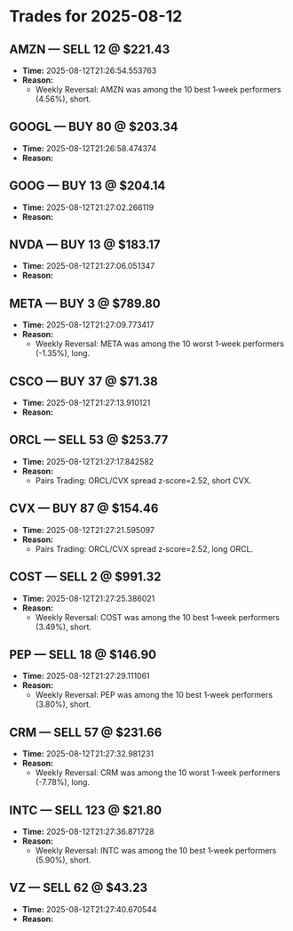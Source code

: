 # Trades for 2025-08-12

## AMZN — SELL 12 @ $221.43
- **Time:** 2025-08-12T21:26:54.553763
- **Reason:**
  - Weekly Reversal: AMZN was among the 10 best 1‑week performers (4.56%), short.

## GOOGL — BUY 80 @ $203.34
- **Time:** 2025-08-12T21:26:58.474374
- **Reason:**

## GOOG — BUY 13 @ $204.14
- **Time:** 2025-08-12T21:27:02.266119
- **Reason:**

## NVDA — BUY 13 @ $183.17
- **Time:** 2025-08-12T21:27:06.051347
- **Reason:**

## META — BUY 3 @ $789.80
- **Time:** 2025-08-12T21:27:09.773417
- **Reason:**
  - Weekly Reversal: META was among the 10 worst 1‑week performers (-1.35%), long.

## CSCO — BUY 37 @ $71.38
- **Time:** 2025-08-12T21:27:13.910121
- **Reason:**

## ORCL — SELL 53 @ $253.77
- **Time:** 2025-08-12T21:27:17.842582
- **Reason:**
  - Pairs Trading: ORCL/CVX spread z‑score=2.52, short CVX.

## CVX — BUY 87 @ $154.46
- **Time:** 2025-08-12T21:27:21.595097
- **Reason:**
  - Pairs Trading: ORCL/CVX spread z‑score=2.52, long ORCL.

## COST — SELL 2 @ $991.32
- **Time:** 2025-08-12T21:27:25.386021
- **Reason:**
  - Weekly Reversal: COST was among the 10 best 1‑week performers (3.49%), short.

## PEP — SELL 18 @ $146.90
- **Time:** 2025-08-12T21:27:29.111061
- **Reason:**
  - Weekly Reversal: PEP was among the 10 best 1‑week performers (3.80%), short.

## CRM — SELL 57 @ $231.66
- **Time:** 2025-08-12T21:27:32.981231
- **Reason:**
  - Weekly Reversal: CRM was among the 10 worst 1‑week performers (-7.78%), long.

## INTC — SELL 123 @ $21.80
- **Time:** 2025-08-12T21:27:36.871728
- **Reason:**
  - Weekly Reversal: INTC was among the 10 best 1‑week performers (5.90%), short.

## VZ — SELL 62 @ $43.23
- **Time:** 2025-08-12T21:27:40.670544
- **Reason:**

